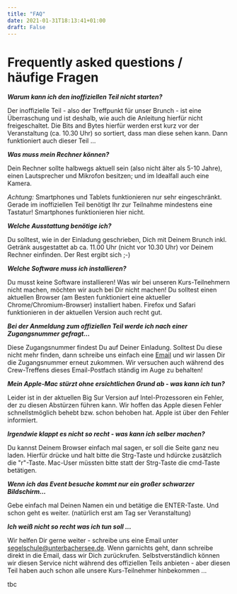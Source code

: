 ```yaml
---
title: "FAQ"
date: 2021-01-31T18:13:41+01:00
draft: False
---
```


Frequently asked questions / häufige Fragen
=====
***Warum kann ich den inoffiziellen Teil nicht starten?***

Der inoffizielle Teil - also der Treffpunkt für unser Brunch - ist eine Überraschung und ist deshalb, wie auch die Anleitung hierfür nicht freigeschaltet. 
Die Bits and Bytes hierfür werden erst kurz vor der Veranstaltung (ca. 10.30 Uhr) so sortiert, dass man diese sehen kann. Dann funktioniert auch dieser Teil ...

***Was muss mein Rechner können?***

Dein Rechner sollte halbwegs aktuell sein (also nicht älter als 5-10 Jahre), einen Lautsprecher und Mikrofon besitzen; und im Idealfall auch eine Kamera.

_Achtung:_ Smartphones und Tablets funktionieren nur sehr eingeschränkt. Gerade im inoffiziellen Teil benötigt Ihr zur Teilnahme mindestens eine Tastatur! Smartphones funktionieren hier nicht.

***Welche Ausstattung benötige ich?***

Du solltest, wie in der Einladung geschrieben, Dich mit Deinem Brunch inkl. Getränk ausgestattet ab ca. 11.00 Uhr (nicht vor 10.30 Uhr) vor Deinem Rechner einfinden. Der Rest ergibt sich ;-)

***Welche Software muss ich installieren?***

Du musst keine Software installieren! Was wir bei unseren Kurs-Teilnehmern nicht machen, möchten wir auch bei Dir nicht machen! Du solltest einen aktuellen Browser (am Besten funktioniert eine aktueller Chrome/Chromium-Browser) installiert haben. Firefox und Safari funktionieren in der aktuellen Version auch recht gut.

***Bei der Anmeldung zum offiziellen Teil werde ich nach einer Zugangsnummer gefragt...***

Diese Zugangsnummer findest Du auf Deiner Einladung. Solltest Du diese nicht mehr finden, dann schreibe uns einfach eine [Email](mailto:segelschule@unterbachersee.de) und wir lassen Dir die Zugangsnummer erneut zukommen. Wir versuchen auch während des Crew-Treffens dieses Email-Postfach ständig im Auge zu behalten!

***Mein Apple-Mac stürzt ohne ersichtlichen Grund ab - was kann ich tun?***

Leider ist in der aktuellen Big Sur Version auf Intel-Prozessoren ein Fehler, der zu diesen Abstürzen führen kann. Wir hoffen das Apple diesen Fehler schnellstmöglich behebt bzw. schon behoben hat. Apple ist über den Fehler informiert.

***Irgendwie klappt es nicht so recht - was kann ich selber machen?***

Du kannst Deinem Browser einfach mal sagen, er soll die Seite ganz neu laden. Hierfür drücke und halt bitte die Strg-Taste und hdürcke zusätzlich die "r"-Taste.
Mac-User müssten bitte statt der Strg-Taste die cmd-Taste betätigen.

***Wenn ich das Event besuche kommt nur ein großer schwarzer Bildschirm...***

Gebe einfach mal Deinen Namen ein und betätige die ENTER-Taste. Und schon geht es weiter. (natürlich erst am Tag ser Veranstaltung)

***Ich weiß nicht so recht was ich tun soll ...***

Wir helfen Dir gerne weiter - schreibe uns eine Email unter <a href="mailto:segelschule@unterbachersee.de">segelschule@unterbachersee.de</a>. Wenn garnichts geht, dann schreibe direkt in die Email, dass wir Dich zurückrufen. Selbstverständlich können wir diesen Service nicht während des offiziellen Teils anbieten - aber diesen Teil haben auch schon alle unsere Kurs-Teilnehmer hinbekommen ...

tbc